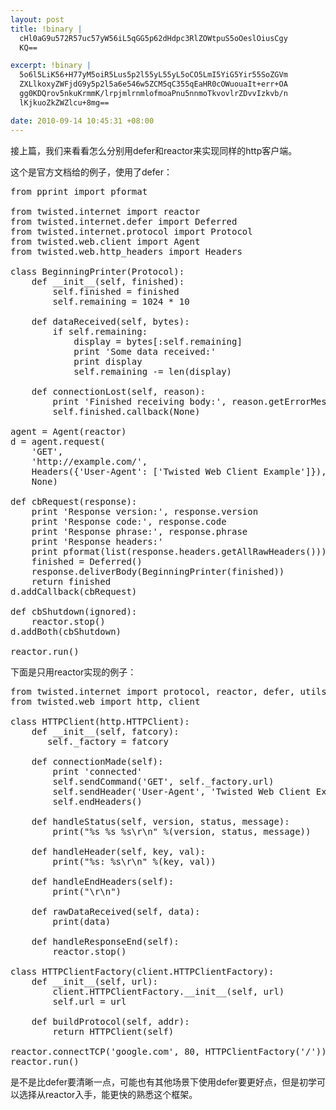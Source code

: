 ```yaml
--- 
layout: post
title: !binary |
  cHl0aG9u572R57uc57yW56iL5qGG5p62dHdpc3RlZOWtpuS5oOeslOiusCgy
  KQ==

excerpt: !binary |
  5o6l5LiK56+H77yM5oiR5Lus5p2l55yL55yL5oCO5LmI5YiG5Yir55SoZGVm
  ZXLlkoxyZWFjdG9y5p2l5a6e546w5ZCM5qC355qEaHR0cOWuouaIt+err+OA
  gg0KDQrov5nkuKrmmK/lrpjmlrnmlofmoaPnu5nnmoTkvovlrZDvvIzkvb/n
  lKjkuoZkZWZlcu+8mg==

date: 2010-09-14 10:45:31 +08:00
---
```

接上篇，我们来看看怎么分别用defer和reactor来实现同样的http客户端。

这个是官方文档给的例子，使用了defer：
<pre class=python name=code>
from pprint import pformat

from twisted.internet import reactor
from twisted.internet.defer import Deferred
from twisted.internet.protocol import Protocol
from twisted.web.client import Agent
from twisted.web.http_headers import Headers

class BeginningPrinter(Protocol):
    def __init__(self, finished):
        self.finished = finished
        self.remaining = 1024 * 10

    def dataReceived(self, bytes):
        if self.remaining:
            display = bytes[:self.remaining]
            print 'Some data received:'
            print display
            self.remaining -= len(display)

    def connectionLost(self, reason):
        print 'Finished receiving body:', reason.getErrorMessage()
        self.finished.callback(None)

agent = Agent(reactor)
d = agent.request(
    'GET',
    'http://example.com/',
    Headers({'User-Agent': ['Twisted Web Client Example']}),
    None)

def cbRequest(response):
    print 'Response version:', response.version
    print 'Response code:', response.code
    print 'Response phrase:', response.phrase
    print 'Response headers:'
    print pformat(list(response.headers.getAllRawHeaders()))
    finished = Deferred()
    response.deliverBody(BeginningPrinter(finished))
    return finished
d.addCallback(cbRequest)

def cbShutdown(ignored):
    reactor.stop()
d.addBoth(cbShutdown)

reactor.run()
</pre>

下面是只用reactor实现的例子：
<pre class=python name=code>
from twisted.internet import protocol, reactor, defer, utils, interfaces
from twisted.web import http, client

class HTTPClient(http.HTTPClient):
    def __init__(self, fatcory):
       self._factory = fatcory

    def connectionMade(self): 
        print 'connected'
        self.sendCommand('GET', self._factory.url)
        self.sendHeader('User-Agent', 'Twisted Web Client Example')
        self.endHeaders()
        
    def handleStatus(self, version, status, message):
        print("%s %s %s\r\n" %(version, status, message))
        
    def handleHeader(self, key, val):
        print("%s: %s\r\n" %(key, val))
        
    def handleEndHeaders(self):
        print("\r\n")
        
    def rawDataReceived(self, data):
        print(data)
        
    def handleResponseEnd(self):
        reactor.stop()

class HTTPClientFactory(client.HTTPClientFactory):
    def __init__(self, url):
        client.HTTPClientFactory.__init__(self, url)
        self.url = url

    def buildProtocol(self, addr):
        return HTTPClient(self)
        
reactor.connectTCP('google.com', 80, HTTPClientFactory('/'))    
reactor.run()
</pre>

是不是比defer要清晰一点，可能也有其他场景下使用defer要更好点，但是初学可以选择从reactor入手，能更快的熟悉这个框架。
